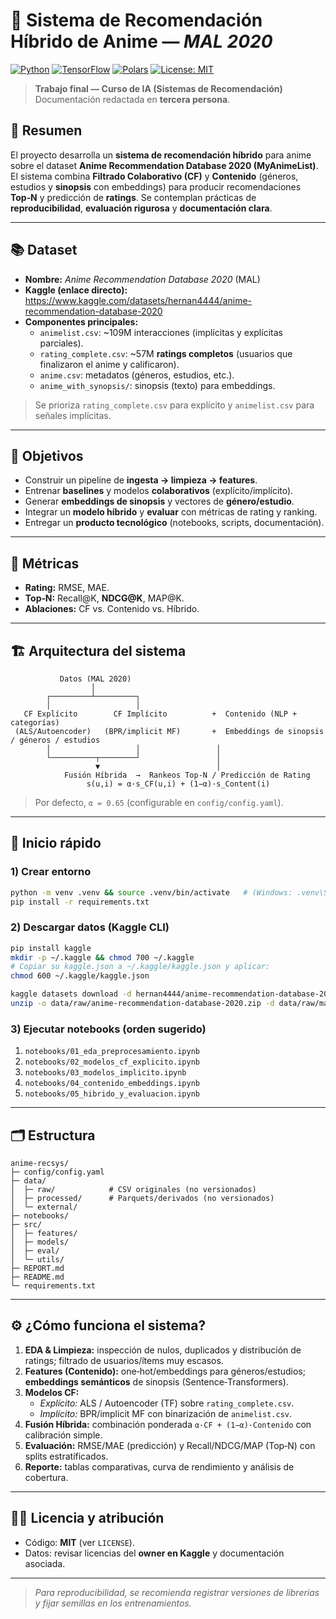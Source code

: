 # 🎌 Sistema de Recomendación Híbrido de Anime — *MAL 2020*

[![Python](https://img.shields.io/badge/python-3.10%2B-blue.svg)]()
[![TensorFlow](https://img.shields.io/badge/TensorFlow-2.15-orange.svg)]()
[![Polars](https://img.shields.io/badge/Polars-✅-brightgreen.svg)]()
[![License: MIT](https://img.shields.io/badge/License-MIT-yellow.svg)]()

> **Trabajo final — Curso de IA (Sistemas de Recomendación)**  
> Documentación redactada en **tercera persona**.

## 🧭 Resumen
El proyecto desarrolla un **sistema de recomendación híbrido** para anime sobre el dataset **Anime Recommendation Database 2020 (MyAnimeList)**. El sistema combina **Filtrado Colaborativo (CF)** y **Contenido** (géneros, estudios y **sinopsis** con embeddings) para producir recomendaciones **Top‑N** y predicción de **ratings**. Se contemplan prácticas de **reproducibilidad**, **evaluación rigurosa** y **documentación clara**.

---

## 📚 Dataset
- **Nombre:** *Anime Recommendation Database 2020* (MAL)
- **Kaggle (enlace directo):** https://www.kaggle.com/datasets/hernan4444/anime-recommendation-database-2020
- **Componentes principales:**
  - `animelist.csv`: ~109M interacciones (implícitas y explícitas parciales).
  - `rating_complete.csv`: ~57M **ratings completos** (usuarios que finalizaron el anime y calificaron).
  - `anime.csv`: metadatos (géneros, estudios, etc.).
  - `anime_with_synopsis/`: sinopsis (texto) para embeddings.

> Se prioriza `rating_complete.csv` para explícito y `animelist.csv` para señales implícitas.

---

## 🎯 Objetivos
- Construir un pipeline de **ingesta → limpieza → features**.
- Entrenar **baselines** y modelos **colaborativos** (explícito/implícito).
- Generar **embeddings de sinopsis** y vectores de **género/estudio**.
- Integrar un **modelo híbrido** y **evaluar** con métricas de rating y ranking.
- Entregar un **producto tecnológico** (notebooks, scripts, documentación).

---

## 🧪 Métricas
- **Rating:** RMSE, MAE.  
- **Top‑N:** Recall@K, **NDCG@K**, MAP@K.  
- **Ablaciones:** CF vs. Contenido vs. Híbrido.

---

## 🏗️ Arquitectura del sistema
```
           Datos (MAL 2020)
                  │
        ┌─────────┴─────────┐
        │                   │
   CF Explícito        CF Implícito          +  Contenido (NLP + categorías)
 (ALS/Autoencoder)   (BPR/implicit MF)       +  Embeddings de sinopsis / géneros / estudios
        │                   │                 │
        └──────────┬────────┘                 │
                   ▼                          │
            Fusión Híbrida  →  Rankeos Top‑N / Predicción de Rating
                 s(u,i) = α·s_CF(u,i) + (1−α)·s_Content(i)
```
> Por defecto, `α = 0.65` (configurable en `config/config.yaml`).

---

## 🚀 Inicio rápido

### 1) Crear entorno
```bash
python -m venv .venv && source .venv/bin/activate   # (Windows: .venv\Scripts\activate)
pip install -r requirements.txt
```

### 2) Descargar datos (Kaggle CLI)
```bash
pip install kaggle
mkdir -p ~/.kaggle && chmod 700 ~/.kaggle
# Copiar su kaggle.json a ~/.kaggle/kaggle.json y aplicar:
chmod 600 ~/.kaggle/kaggle.json

kaggle datasets download -d hernan4444/anime-recommendation-database-2020 -p data/raw
unzip -o data/raw/anime-recommendation-database-2020.zip -d data/raw/mal2020
```

### 3) Ejecutar notebooks (orden sugerido)
1. `notebooks/01_eda_preprocesamiento.ipynb`
2. `notebooks/02_modelos_cf_explicito.ipynb`
3. `notebooks/03_modelos_implicito.ipynb`
4. `notebooks/04_contenido_embeddings.ipynb`
5. `notebooks/05_hibrido_y_evaluacion.ipynb`

---

## 🗂️ Estructura
```
anime-recsys/
├─ config/config.yaml
├─ data/
│  ├─ raw/            # CSV originales (no versionados)
│  ├─ processed/      # Parquets/derivados (no versionados)
│  └─ external/
├─ notebooks/
├─ src/
│  ├─ features/
│  ├─ models/
│  ├─ eval/
│  └─ utils/
├─ REPORT.md
├─ README.md
└─ requirements.txt
```

---

## ⚙️ ¿Cómo funciona el sistema?
1. **EDA & Limpieza:** inspección de nulos, duplicados y distribución de ratings; filtrado de usuarios/ítems muy escasos.
2. **Features (Contenido):** one‑hot/embeddings para géneros/estudios; **embeddings semánticos** de sinopsis (Sentence‑Transformers).
3. **Modelos CF:**
   - *Explícito:* ALS / Autoencoder (TF) sobre `rating_complete.csv`.
   - *Implícito:* BPR/implicit MF con binarización de `animelist.csv`.
4. **Fusión Híbrida:** combinación ponderada `α·CF + (1−α)·Contenido` con calibración simple.
5. **Evaluación:** RMSE/MAE (predicción) y Recall/NDCG/MAP (Top‑N) con splits estratificados.
6. **Reporte:** tablas comparativas, curva de rendimiento y análisis de cobertura.

---

## 🧑‍⚖️ Licencia y atribución
- Código: **MIT** (ver `LICENSE`).
- Datos: revisar licencias del **owner en Kaggle** y documentación asociada.

---

> *Para reproducibilidad, se recomienda registrar versiones de librerías y fijar semillas en los entrenamientos.*
